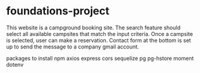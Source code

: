 # foundations-project

This website is a campground booking site. The search feature should select all available campsites that match the input criteria. Once a campsite is selected, user can make a reservation. Contact form at the bottom is set up to send the message to a company gmail account. 

packages to install
npm
axios
express
cors
sequelize
pg pg-hstore
moment
dotenv